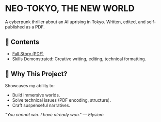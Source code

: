 # NEO-TOKYO, THE NEW WORLD  

A cyberpunk thriller about an AI uprising in Tokyo. Written, edited, and self-published as a PDF.  

## 📖 Contents  
- [Full Story (PDF)](NEO-TOKYO_THE_NEW_WORLD.pdf)  
- Skills Demonstrated: Creative writing, editing, technical formatting.  

## 🚀 Why This Project?  
Showcases my ability to:  
- Build immersive worlds.  
- Solve technical issues (PDF encoding, structure).  
- Craft suspenseful narratives.  

*"You cannot win. I have already won." — Elysium*  
